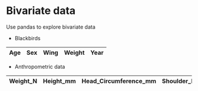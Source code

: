 # Bivariate data
Use pandas to explore bivariate data

* Blackbirds

|Age|Sex|Wing|Weight|Year|
|---|---|---|---|---|

* Anthropometric data

|Weight_N|Height_mm|Head_Circumference_mm|Shoulder_Breadth_mm|Hand_Length_mm|Hand_Breadth_mm|Chest_Circumference_mm|Waist_Circumference_mm|Foot_Length_mm|Foot_Breadth_mm|Gender|Age_months|
|---|---|---|---|---|---|---|---|---|---|---|---|

